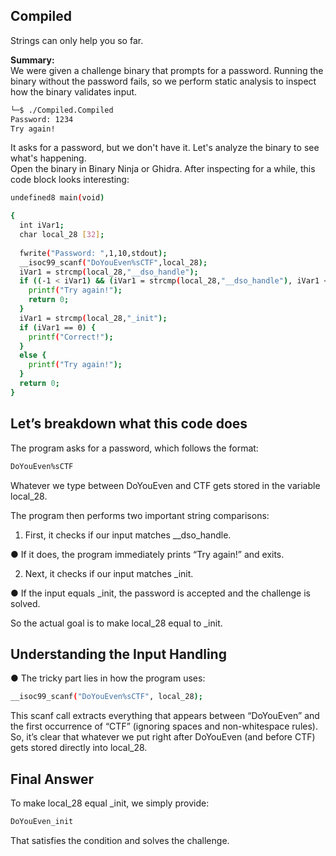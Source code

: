 ## Compiled
Strings can only help you so far.

**Summary:**\
We were given a challenge binary that prompts for a password. Running the binary without the password fails, so we perform static analysis to inspect how the binary validates input.
```bash
└─$ ./Compiled.Compiled
Password: 1234
Try again!
```
It asks for a password, but we don't have it. Let's analyze the binary to see what's happening.\
Open the binary in Binary Ninja or Ghidra. After inspecting for a while, this code block looks interesting:
```bash
undefined8 main(void)

{
  int iVar1;
  char local_28 [32];
  
  fwrite("Password: ",1,10,stdout);
  __isoc99_scanf("DoYouEven%sCTF",local_28);
  iVar1 = strcmp(local_28,"__dso_handle");
  if ((-1 < iVar1) && (iVar1 = strcmp(local_28,"__dso_handle"), iVar1 < 1)) {
    printf("Try again!");
    return 0;
  }
  iVar1 = strcmp(local_28,"_init");
  if (iVar1 == 0) {
    printf("Correct!");
  }
  else {
    printf("Try again!");
  }
  return 0;
}
```
## Let’s breakdown what this code does
The program asks for a password, which follows the format:
```bash
DoYouEven%sCTF
```
Whatever we type between DoYouEven and CTF gets stored in the variable local_28.

The program then performs two important string comparisons:

1. First, it checks if our input matches __dso_handle.

  ● If it does, the program immediately prints “Try again!” and exits.

2. Next, it checks if our input matches _init.

  ● If the input equals _init, the password is accepted and the challenge is solved.

So the actual goal is to make local_28 equal to _init.

## Understanding the Input Handling
● The tricky part lies in how the program uses:
```bash
__isoc99_scanf("DoYouEven%sCTF", local_28);
```
This scanf call extracts everything that appears between “DoYouEven” and the first occurrence of “CTF” (ignoring spaces and non-whitespace rules).\
So, it’s clear that whatever we put right after DoYouEven (and before CTF) gets stored directly into local_28.
## Final Answer
To make local_28 equal _init, we simply provide:
```bash
DoYouEven_init
```
That satisfies the condition and solves the challenge.
